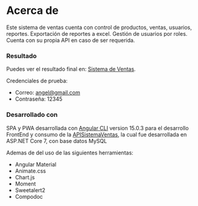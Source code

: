 # Acerca de

Este sistema de ventas cuenta con control de productos, ventas, usuarios, reportes. Exportación de reportes a excel. Gestión de usuarios por roles. Cuenta con su propia API en caso de ser requerida.

### Resultado

Puedes ver el resultado final en: [Sistema de Ventas](sistema-venta-lasi.netlify.app).

Credenciales de prueba:

- Correo: angel@gmail.com
- Contraseña: 12345

### Desarrollado con

SPA y PWA desarrollada con [Angular CLI](https://github.com/angular/angular-cli) version 15.0.3 para el desarrollo FrontEnd y consumo de la [APISistemaVentas](https://sistemaventaslasi.somee.com/swagger/index.html), la cual fue desarrollada en ASP.NET Core 7, con base datos MySQL

Ademas de del uso de las siguientes herramientas:

- Angular Material 
- Animate.css
- Chart.js
- Moment
- Sweetalert2
- Compodoc
